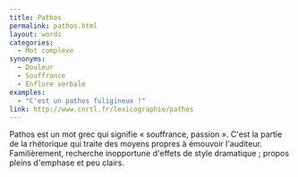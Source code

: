 ```yaml
---
title: Pathos
permalink: pathos.html
layout: words
categories:
  - Mot complexe
synonyms:
  - Douleur
  - Souffrance
  - Enflure verbale
examples:
  - "C'est un pathos fuligineux !"
link: http://www.cnrtl.fr/lexicographie/pathos
---
```


Pathos est un mot grec qui signifie « souffrance, passion ».
C'est la partie de la rhétorique qui traite des moyens propres à émouvoir l'auditeur.
Familièrement, recherche inopportune d'effets de style dramatique ; propos pleins d'emphase et peu clairs.


